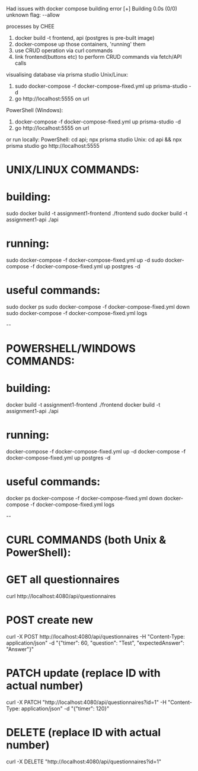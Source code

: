 Had issues with docker compose building error
[+] Building 0.0s (0/0)                                                                                   
unknown flag: --allow

processes by CHEE
1. docker build -t frontend, api (postgres is pre-built image)
2. docker-compose up those containers, 'running' them
3. use CRUD operation via curl commands
4. link frontend(buttons etc) to perform CRUD commands via fetch/API calls


visualising database via prisma studio
Unix/Linux:
1. sudo docker-compose -f docker-compose-fixed.yml up prisma-studio -d
2. go http://localhost:5555 on url

PowerShell (Windows):
1. docker-compose -f docker-compose-fixed.yml up prisma-studio -d
2. go http://localhost:5555 on url

or run locally:
PowerShell: cd api; npx prisma studio
Unix: cd api && npx prisma studio
go http://localhost:5555



# UNIX/LINUX COMMANDS:
# building:
sudo docker build -t assignment1-frontend ./frontend
sudo docker build -t assignment1-api ./api

# running:
sudo docker-compose -f docker-compose-fixed.yml up -d
sudo docker-compose -f docker-compose-fixed.yml up postgres -d

# useful commands:
sudo docker ps
sudo docker-compose -f docker-compose-fixed.yml down
sudo docker-compose -f docker-compose-fixed.yml logs

--
# POWERSHELL/WINDOWS COMMANDS:
# building:
docker build -t assignment1-frontend ./frontend
docker build -t assignment1-api ./api

# running:
docker-compose -f docker-compose-fixed.yml up -d
docker-compose -f docker-compose-fixed.yml up postgres -d

# useful commands:
docker ps
docker-compose -f docker-compose-fixed.yml down
docker-compose -f docker-compose-fixed.yml logs

--
# CURL COMMANDS (both Unix & PowerShell):
# GET all questionnaires
curl http://localhost:4080/api/questionnaires

# POST create new
curl -X POST http://localhost:4080/api/questionnaires -H "Content-Type: application/json" -d "{\"timer\": 60, \"question\": \"Test\", \"expectedAnswer\": \"Answer\"}"

# PATCH update (replace ID with actual number)
curl -X PATCH "http://localhost:4080/api/questionnaires?id=1" -H "Content-Type: application/json" -d "{\"timer\": 120}"

# DELETE (replace ID with actual number)
curl -X DELETE "http://localhost:4080/api/questionnaires?id=1"